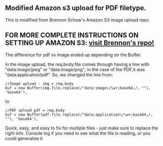 ## Modified Amazon s3 upload for PDF filetype.

This is modified from Brennon Schow's Amazon S3 image upload repo. 

## FOR MORE COMPLETE INSTRUCTIONS ON SETTING UP AMAZON S3: [visit Brennon's repo!](https://github.com/brennongs/s3-react)
The difference for pdf vs image ended up depending on the Buffer.

In the image upload, the req.body.file  comes through having a line with "data:image/jpeg" or "data:image/png"; in the case of the PDF,it was "data:application/pdf". So, we changed the line from:

```
//Image upload - img = req.body
buf = new Buffer(img.file.replace(/^data:image\/\w+;base64,/, ""), 'base64'),
```

to 

```
//PDF upload pdf = req.body
buf = new Buffer(pdf.file.replace(/^data:application\/\w+;base64,/, ""), 'base64'),
```

Quick, easy, and easy to fix for multiple files - just make sure to replace the right info. Console log if you need to see what the file is reading, or you could generalize it.